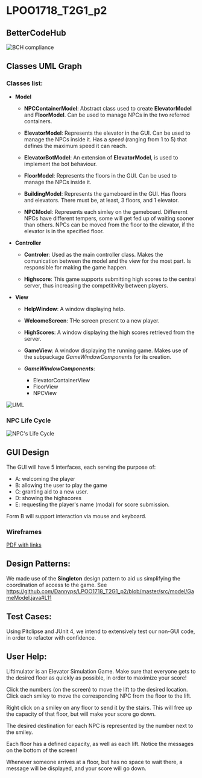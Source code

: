 # LPOO1718_T2G1_p2

## BetterCodeHub

![BCH compliance](https://bettercodehub.com/edge/badge/Dannyps/LPOO1718_T2G1_p2?branch=master&token=e6dd13487a4bdc7bdf114bce3debcb8274b9c740)

## Classes UML Graph

### Classes list: 
- __Model__

    - __NPCContainerModel__:
    Abstract class used to create __ElevatorModel__ and __FloorModel__. Can be used to manage NPCs in the two referred containers. 
 
    - __ElevatorModel__:
    Represents the elevator in the GUI. Can be used to manage the NPCs inside it. Has a _speed_ (ranging from 1 to 5) that defines the maximum speed it can reach.

    - __ElevatorBotModel__:
    An extension of __ElevatorModel__, is used to implement the bot behaviour.
 
    - __FloorModel__:
    Represents the floors in the GUI. Can be used to manage the NPCs inside it.
    
    - __BuildingModel__:
    Represents the gameboard in the GUI. Has floors and elevators. There must be, at least, 3 floors, and 1 elevator.

    - __NPCModel__:
    Represents each simley on the gameboard. Differernt NPCs have different tempers, some will get fed up of waiting sooner than others. NPCs can be moved from the floor to the elevator, if the elevator is in the specified floor.

- __Controller__

     - __Controler__:
     Used as the main controller class. Makes the comunication between the model and the view for the most part. Is responsible for making the game happen.

     - __Highscore__:
     This game supports submitting high scores to the central server, thus increasing the competitivity between players.

 - __View__

     - __HelpWindow__:
     A window displaying help.

     - __WelcomeScreen__:
     THe screen present to a new player.

     - __HighScores__:
     A window displaying the high scores retrieved from the server.

     - __GameView__:
     A window displaying the running game. Makes use of the subpackage _GameWindowComponents_ for its creation.

     - ___GameWindowComponents___:
        - ElevatorContainerView
        - FloorView
        - NPCView

![UML](/../assets/lpoo_t2g1_uml.png?raw=true)

### NPC Life Cycle

![NPC's Life Cycle](/../assets/npcLC.png?raw=true)

## GUI Design

The GUI will have 5 interfaces, each serving the purpose of: 
 - A: welcoming the player
 - B: allowing the user to play the game
 - C: granting aid to a new user.
 - D: showing the highscores
 - E: requesting the player's name (modal) for score submission.
 
 Form B will support interaction via mouse and keyboard.
 
### Wireframes
[PDF with links](/../assets/wireframes.pdf?raw=true)


## Design Patterns:

We made use of the **Singleton** design pattern to aid us simplifying the coordination of access to the game. See https://github.com/Dannyps/LPOO1718_T2G1_p2/blob/master/src/model/GameModel.java#L11


## Test Cases:

Using Pitclipse and JUnit 4, we intend to extensively test our non-GUI code, in order to refactor with confidence.

## User Help:

Liftimulator is an Elevator Simulation Game. Make sure that everyone gets to the desired floor as quickly as possible, in order to maximize your score!

Click the numbers (on the screen) to move the lift to the desired location. Click each smiley to move the corresponding NPC from the floor to the lift. 

Right click on a smiley on any floor to send it by the stairs. This will free up the capacity of that floor, but will make your score go down.

The desired destination for each NPC is represented by the number next to the smiley.

Each floor has a defined capacity, as well as each lift. Notice the messages on the bottom of the screen!

Whenever someone arrives at a floor, but has no space to wait there, a message will be displayed, and your score will go down.